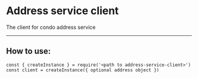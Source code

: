 Address service client
==

The client for condo address service

***

## How to use:

```
const { createInstance } = require('<path to address-service-client>')
const client = createInstance({ optional address object })
```
